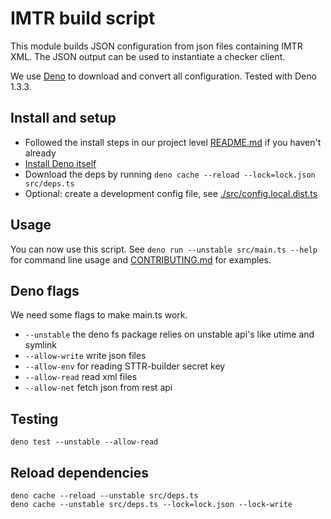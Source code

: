 # IMTR build script

This module builds JSON configuration from json files containing IMTR XML.
The JSON output can be used to instantiate a checker client.

We use [Deno](https://deno.land) to download and convert all configuration. Tested with Deno 1.3.3.

## Install and setup

- Followed the install steps in our project level [README.md](../../README.md) if you haven't already
- [Install Deno itself](https://deno.land/#installation)
- Download the deps by running `deno cache --reload --lock=lock.json src/deps.ts`
- Optional: create a development config file, see [./src/config.local.dist.ts](./src/config.local.dist.ts)

## Usage

You can now use this script. See `deno run --unstable src/main.ts --help` for command line usage and
[CONTRIBUTING.md](../../CONTRIBUTING.md) for examples.

## Deno flags

We need some flags to make main.ts work.

- `--unstable` the deno fs package relies on unstable api's like utime and symlink
- `--allow-write` write json files
- `--allow-env` for reading STTR-builder secret key
- `--allow-read` read xml files
- `--allow-net` fetch json from rest api

## Testing

```
deno test --unstable --allow-read
```

## Reload dependencies

```
deno cache --reload --unstable src/deps.ts
deno cache --unstable src/deps.ts --lock=lock.json --lock-write
```
